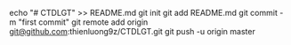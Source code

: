 echo "# CTDLGT" >> README.md
git init
git add README.md
git commit -m "first commit"
git remote add origin git@github.com:thienluong9z/CTDLGT.git
git push -u origin master